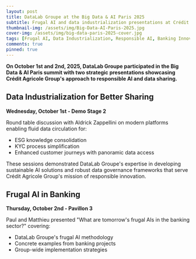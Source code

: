 ```yaml
---
layout: post
title: DataLab Groupe at the Big Data & AI Paris 2025
subtitle: Frugal AI and data industrialization presentations at Crédit Agricole Group
thumbnail-img: /assets/img/Big-Data-AI-Paris-2025.jpg
cover-img: /assets/img/big-data-paris-2025-cover.jpg
tags: [Frugal AI, Data Industrialization, Responsible AI, Banking Innovation]
comments: true
pinned: true
---
```


**On October 1st and 2nd, 2025, DataLab Groupe participated in the Big Data & AI Paris summit with two strategic presentations showcasing Crédit Agricole Group's approach to responsible AI and data sharing.**

## Data Industrialization for Better Sharing
**Wednesday, October 1st - Demo Stage 2**

Round table discussion with Aldrick Zappellini on modern platforms enabling fluid data circulation for:
- ESG knowledge consolidation
- KYC process simplification  
- Enhanced customer journeys with panoramic data access

These sessions demonstrated DataLab Groupe's expertise in developing sustainable AI solutions and robust data governance frameworks that serve Crédit Agricole Group's mission of responsible innovation.

## Frugal AI in Banking
**Thursday, October 2nd - Pavillon 3**

Paul and Matthieu presented "What are tomorrow's frugal AIs in the banking sector?" covering:
- DataLab Groupe's frugal AI methodology
- Concrete examples from banking projects
- Group-wide implementation strategies
